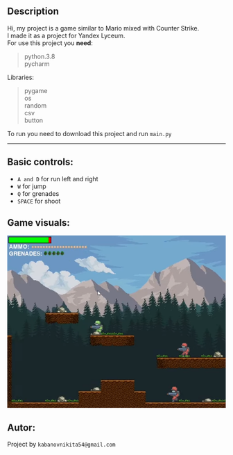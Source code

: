 Description
-

Hi, my project is a game similar to Mario mixed with Counter Strike.\
I made it as a project for Yandex Lyceum.\
For use this project you **need**:
>python.3.8\
> pycharm

Libraries:
>pygame\
os\
random\
csv\
button

To run you need to download this project and run ```main.py```

---

Basic controls:
-

- ```A and D``` for run left and right
- ```W``` for jump
- ```Q``` for grenades
- ```SPACE``` for shoot


Game visuals:
-

![](https://github.com/kabkyrie/pygame_progect/blob/master/visual.png)


Autor:
-
Project by ```kabanovnikita54@gmail.com```
